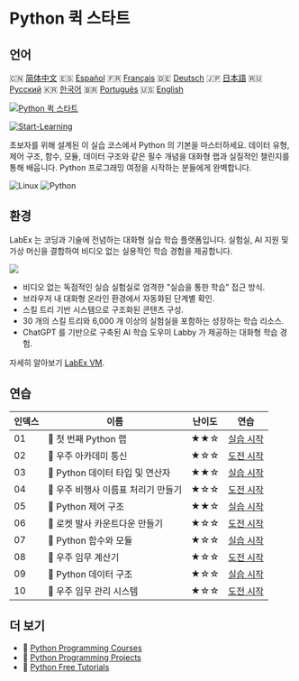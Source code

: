 # Python 퀵 스타트

## 언어

🇨🇳 [简体中文](README_zh.md) 🇪🇸 [Español](README_es.md) 🇫🇷 [Français](README_fr.md) 🇩🇪 [Deutsch](README_de.md) 🇯🇵 [日本語](README_ja.md) 🇷🇺 [Русский](README_ru.md) 🇰🇷 [한국어](README_ko.md) 🇧🇷 [Português](README_pt.md) 🇺🇸 [English](README.md) 

[![Python 퀵 스타트](https://cover-creator.labex.io/quick-start-with-python.png?lang=ko)](https://labex.io/ko/courses/quick-start-with-python)

[![Start-Learning](https://img.shields.io/badge/Start-Learning-whitesmoke?style=for-the-badge)](https://labex.io/ko/courses/quick-start-with-python)

초보자를 위해 설계된 이 실습 코스에서 Python 의 기본을 마스터하세요. 데이터 유형, 제어 구조, 함수, 모듈, 데이터 구조와 같은 필수 개념을 대화형 랩과 실질적인 챌린지를 통해 배웁니다. Python 프로그래밍 여정을 시작하는 분들에게 완벽합니다.

![Linux](https://img.shields.io/badge/Linux-whitesmoke?style=for-the-badge&logo=linux)
![Python](https://img.shields.io/badge/Python-whitesmoke?style=for-the-badge&logo=python)


## 환경

LabEx 는 코딩과 기술에 전념하는 대화형 실습 학습 플랫폼입니다. 실험실, AI 지원 및 가상 머신을 결합하여 비디오 없는 실용적인 학습 경험을 제공합니다.

![](https://tutorial-screenshot.getvm.io/images/vm-1725247253.png)

- 비디오 없는 독점적인 실습 실험실로 엄격한 "실습을 통한 학습" 접근 방식.
- 브라우저 내 대화형 온라인 환경에서 자동화된 단계별 확인.
- 스킬 트리 기반 시스템으로 구조화된 콘텐츠 구성.
- 30 개의 스킬 트리와 6,000 개 이상의 실험실을 포함하는 성장하는 학습 리소스.
- ChatGPT 를 기반으로 구축된 AI 학습 도우미 Labby 가 제공하는 대화형 학습 경험.

자세히 알아보기 [LabEx VM](https://support.labex.io/using-labex/virtual-machine).

## 연습

|   인덱스 | 이름                                | 난이도   | 연습                                                                                                                       |
|----------|-------------------------------------|----------|----------------------------------------------------------------------------------------------------------------------------|
|       01 | 📖 첫 번째 Python 랩                | ★★☆      | <a target='_blank' href='https://labex.io/ko/tutorials/python-your-first-python-lab-270256'>실습 시작</a>                  |
|       02 | 🎯 우주 아카데미 통신               | ★☆☆      | <a target='_blank' href='https://labex.io/ko/tutorials/python-space-academy-communication-393069'>도전 시작</a>            |
|       03 | 📖 Python 데이터 타입 및 연산자     | ★★☆      | <a target='_blank' href='https://labex.io/ko/tutorials/python-python-data-types-and-operators-393077'>실습 시작</a>        |
|       04 | 🎯 우주 비행사 이름표 처리기 만들기 | ★☆☆      | <a target='_blank' href='https://labex.io/ko/tutorials/python-create-an-astronaut-name-tag-processor-393083'>도전 시작</a> |
|       05 | 📖 Python 제어 구조                 | ★★☆      | <a target='_blank' href='https://labex.io/ko/tutorials/python-python-control-structures-393123'>실습 시작</a>              |
|       06 | 🎯 로켓 발사 카운트다운 만들기      | ★☆☆      | <a target='_blank' href='https://labex.io/ko/tutorials/python-create-a-rocket-launch-countdown-393128'>도전 시작</a>       |
|       07 | 📖 Python 함수와 모듈               | ★☆☆      | <a target='_blank' href='https://labex.io/ko/tutorials/python-python-functions-and-modules-393141'>실습 시작</a>           |
|       08 | 🎯 우주 임무 계산기                 | ★☆☆      | <a target='_blank' href='https://labex.io/ko/tutorials/python-space-mission-calculator-393156'>도전 시작</a>               |
|       09 | 📖 Python 데이터 구조               | ★☆☆      | <a target='_blank' href='https://labex.io/ko/tutorials/python-python-data-structures-393168'>실습 시작</a>                 |
|       10 | 🎯 우주 임무 관리 시스템            | ★☆☆      | <a target='_blank' href='https://labex.io/ko/tutorials/python-space-mission-management-system-393176'>도전 시작</a>        |

## 더 보기

- 🔗 [Python Programming Courses](https://github.com/labex-labs/awesome-programming-courses)
- 🔗 [Python Programming Projects](https://github.com/labex-labs/awesome-programming-projects)
- 🔗 [Python Free Tutorials](https://github.com/labex-labs/python-free-tutorials)

